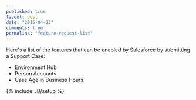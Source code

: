 ```yaml
---
published: true
layout: post
date: "2015-04-23"
comments: true
permalink: "feature-request-list"
---
```


Here's a list of the features that can be enabled by Salesforce by submitting a Support Case:

* Environment Hub
* Person Accounts
* Case Age in Business Hours

{% include JB/setup %}
